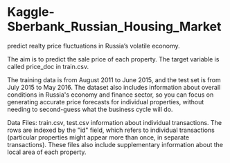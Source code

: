 # Kaggle-Sberbank_Russian_Housing_Market
predict realty price fluctuations in Russia’s volatile economy.

The aim is to predict the sale price of each property. The target variable is called price_doc in train.csv.

The training data is from August 2011 to June 2015, and the test set is from July 2015 to May 2016. 
The dataset also includes information about overall conditions in Russia's economy and finance sector, so you can focus on generating accurate price forecasts for individual properties, without needing to second-guess what the business cycle will do.

Data Files: train.csv, test.csv 
information about individual transactions. The rows are indexed by the "id" field, which refers to individual transactions (particular properties might appear more than once, in separate transactions). These files also include supplementary information about the local area of each property.
